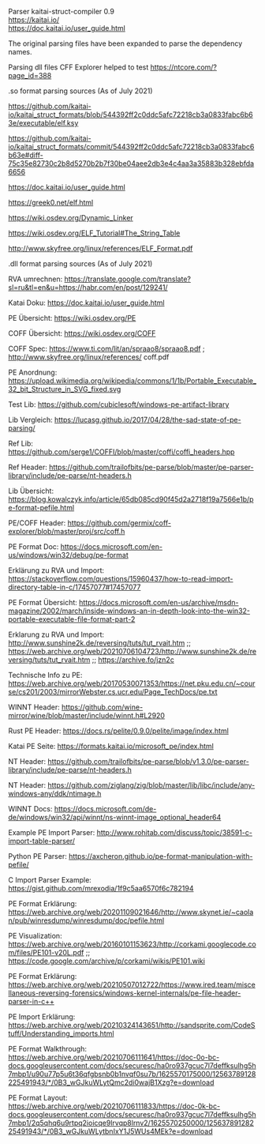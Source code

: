 Parser
kaitai-struct-compiler 0.9 \
https://kaitai.io/ \
https://doc.kaitai.io/user_guide.html

The original parsing files have been expanded to parse the dependency names.


Parsing dll files
CFF Explorer helped to test https://ntcore.com/?page_id=388


.so format parsing sources
(As of July 2021)

https://github.com/kaitai-io/kaitai_struct_formats/blob/544392ff2c0ddc5afc72218cb3a0833fabc6b63e/executable/elf.ksy

https://github.com/kaitai-io/kaitai_struct_formats/commit/544392ff2c0ddc5afc72218cb3a0833fabc6b63e#diff-75c35e82730c2b8d5270b2b7f30be04aee2db3e4c4aa3a35883b328ebfda6656

https://doc.kaitai.io/user_guide.html

https://greek0.net/elf.html

https://wiki.osdev.org/Dynamic_Linker

https://wiki.osdev.org/ELF_Tutorial#The_String_Table

http://www.skyfree.org/linux/references/ELF_Format.pdf


.dll format parsing sources
(As of July 2021)

RVA umrechnen: https://translate.google.com/translate?sl=ru&tl=en&u=https://habr.com/en/post/129241/

Katai Doku: https://doc.kaitai.io/user_guide.html

PE Übersicht: https://wiki.osdev.org/PE

COFF Übersicht: https://wiki.osdev.org/COFF

COFF Spec: https://www.ti.com/lit/an/spraao8/spraao8.pdf ; http://www.skyfree.org/linux/references/
coff.pdf

PE Anordnung: https://upload.wikimedia.org/wikipedia/commons/1/1b/Portable_Executable_32_bit_Structure_in_SVG_fixed.svg

Test Lib: https://github.com/cubiclesoft/windows-pe-artifact-library

Lib Vergleich: https://lucasg.github.io/2017/04/28/the-sad-state-of-pe-parsing/

Ref Lib: https://github.com/serge1/COFFI/blob/master/coffi/coffi_headers.hpp

Ref Header: https://github.com/trailofbits/pe-parse/blob/master/pe-parser-library/include/pe-parse/nt-headers.h

Lib Übersicht: https://blog.kowalczyk.info/article/65db085cd90f45d2a2718f19a7566e1b/pe-format-pefile.html

PE/COFF Header: https://github.com/germix/coff-explorer/blob/master/proj/src/coff.h

PE Format Doc: https://docs.microsoft.com/en-us/windows/win32/debug/pe-format

Erklärung zu RVA und Import: https://stackoverflow.com/questions/15960437/how-to-read-import-directory-table-in-c/17457077#17457077

PE Format Übersicht: https://docs.microsoft.com/en-us/archive/msdn-magazine/2002/march/inside-windows-an-in-depth-look-into-the-win32-portable-executable-file-format-part-2

Erklarung zu RVA und Import: http://www.sunshine2k.de/reversing/tuts/tut_rvait.htm ;; https://web.archive.org/web/20210706104723/http://www.sunshine2k.de/reversing/tuts/tut_rvait.htm ;; https://archive.fo/jzn2c

Technische Info zu PE: https://web.archive.org/web/20170530071353/https://net.pku.edu.cn/~course/cs201/2003/mirrorWebster.cs.ucr.edu/Page_TechDocs/pe.txt

WINNT Header: https://github.com/wine-mirror/wine/blob/master/include/winnt.h#L2920

Rust PE Header: https://docs.rs/pelite/0.9.0/pelite/image/index.html

Katai PE Seite: https://formats.kaitai.io/microsoft_pe/index.html

NT Header: https://github.com/trailofbits/pe-parse/blob/v1.3.0/pe-parser-library/include/pe-parse/nt-headers.h

NT Header: https://github.com/ziglang/zig/blob/master/lib/libc/include/any-windows-any/ddk/ntimage.h

WINNT Docs: https://docs.microsoft.com/de-de/windows/win32/api/winnt/ns-winnt-image_optional_header64

Example PE Import Parser: http://www.rohitab.com/discuss/topic/38591-c-import-table-parser/

Python PE Parser: https://axcheron.github.io/pe-format-manipulation-with-pefile/

C Import Parser Example: https://gist.github.com/mrexodia/1f9c5aa6570f6c782194

PE Format Erklärung: https://web.archive.org/web/20201109021646/http://www.skynet.ie/~caolan/pub/winresdump/winresdump/doc/pefile.html

PE Visualization: https://web.archive.org/web/20160101153623/http://corkami.googlecode.com/files/PE101-v20L.pdf ;; https://code.google.com/archive/p/corkami/wikis/PE101.wiki

PE Format Erklärung: https://web.archive.org/web/20210507012722/https://www.ired.team/miscellaneous-reversing-forensics/windows-kernel-internals/pe-file-header-parser-in-c++

PE Import Erklärung: https://web.archive.org/web/20210324143651/http://sandsprite.com/CodeStuff/Understanding_imports.html

PE Format Walkthrough: https://web.archive.org/web/20210706111641/https://doc-0o-bc-docs.googleusercontent.com/docs/securesc/ha0ro937gcuc7l7deffksulhg5h7mbp1/u90u77p5u6t36qfgbsnb0b1nvqf0su7b/1625570175000/12563789128225491943/*/0B3_wGJkuWLytQmc2di0wajB1Xzg?e=download

PE Format Layout: https://web.archive.org/web/20210706111833/https://doc-0k-bc-docs.googleusercontent.com/docs/securesc/ha0ro937gcuc7l7deffksulhg5h7mbp1/2q5qhq6u9rtpq2ioicqe9lrvqp8lrnv2/1625570250000/12563789128225491943/*/0B3_wGJkuWLytbnIxY1J5WUs4MEk?e=download

